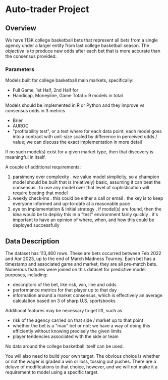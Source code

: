 # Auto-trader Project

## Overview 
We have 113K college basketball bets that represent all bets from a single agency under a larger entity from last college basketball season.
The *objective* is to produce new odds after each bet that is more accurate than the consensus provided.

### Parameters
Models built for college basketball main markets, specifically:
  - Full Game, 1st Half, 2nd Half for
  - Handicap, Moneyline, Game Total
  = 9 models in total

Models should be implemented in R or Python and they improve vs consensus odds in 3 metrics
  - Brier
  - AUROC
  - "profitability test", or a test where for each data point, each model goes into a contract with unit-size scaled by difference in perceived odds / value; we can discuss the exact implementation in more detail

If no such model(s) exist for a given market type, then that discovery is meaningful in itself.

A couple of additional requirements:
  1. parsimony over complexity
    . we value model simplicity, so a champion model should be built that is (relatively) basic, assuming it can beat the consensus
    . to use any model over that level of sophistication will require beating that model
  2. weekly check-ins
    . this could be either a call or email
    . the key is to keep everyone informed and up-to-date at a reasonable pace
  3. eye on implementation & initial strategy
    . if model(s) are found, then the idea would be to deploy this in a "test" environment fairly quickly
    . it's important to have an opinion of where, when, and how this could be deployed successfully


## Data Description
The dataset has 113,460 rows. These are bets occurred between Feb 2022 and Apr 2023, up to the end of March Madness Tourney. Each bet has a timestamp and associated game and market; they are all pre-match bets. Numerous features were joined on this dataset for predictive model purposes, including:
  - descriptors of the bet, like risk, win, line and odds
  - performance metrics for that player up to that day
  - information around a market consensus, which is effectively an average calculation based on 3 of sharp U.S. sportsbooks

Additional features may be necessary to get lift, such as
  - risk of the agency carried on that side / market up to that point
  - whether the bet is a "max" bet or not; we have a way of doing this efficiently without knowing precisely the given limits
  - player tendencies associated with the side or team

No data around the college basketball itself can be used.

You will also need to build your own target. The obvious choice is whether or not the wager is graded a win or loss, tossing out pushes. There are a deluve of modifications to that choice, however, and we will not make it a requirement to model using a specific target.

